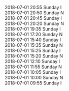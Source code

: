 2018-07-01 20:55 Sunday  I  
2018-07-01 20:50 Sunday  N  
2018-07-01 20:45 Sunday  I  
2018-07-01 20:20 Sunday  N  
2018-07-01 19:35 Sunday  I  
2018-07-01 17:20 Sunday  N  
2018-07-01 15:40 Sunday  I  
2018-07-01 15:35 Sunday  N  
2018-07-01 15:25 Sunday  I  
2018-07-01 15:20 Sunday  N  
2018-07-01 12:10 Sunday  I  
2018-07-01 11:55 Sunday  N  
2018-07-01 10:05 Sunday  I  
2018-07-01 10:00 Sunday  N  
2018-07-01 09:55 Sunday  I  
